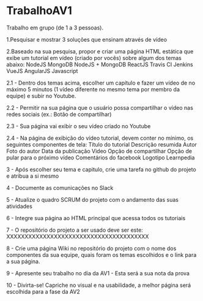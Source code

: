 # TrabalhoAV1

Trabalho em grupo (de 1 a 3 pessoas).

1.Pesquisar e mostrar 3 soluções que ensinam através de vídeo

2.Baseado na sua pesquisa, propor e criar uma página HTML estática que exibe um tutorial em vídeo (criado por vocês) sobre algum dos temas abaixo:
NodeJS
MongoDB
NodeJS + MongoDB
ReactJS
Travis CI
Jenkins
VueJS
AngularJS
Javascript

2.1 - Dentro dos temas acima, escolher um capítulo e fazer um vídeo de no máximo 5 minutos (1 vídeo diferente no mesmo tema por membro da equipe) e subir no Youtube.

2.2 - Permitir na sua página que o usuário possa compartilhar o vídeo nas redes sociais (ex.: Botão de compartilhar)

2.3 - Sua página vai exibir o seu vídeo criado no Youtube

2.4 - Na página de exibição do vídeo tutorial, devem conter no mínimo, os seguintes componentes de tela:
Título do tutorial
Descrição resumida
Autor
Foto do autor
Data da publicação
Video
Opção de compartilhar
Opção de pular para o próximo vídeo
Comentários do facebook
Logotipo Learnpedia


3 - Após escolher seu tema e capitulo, crie uma tarefa no github do projeto e atribua a si mesmo

4 - Documente as comunicações no Slack

5 - Atualize o quadro SCRUM do projeto com o andamento das suas atividades

6 - Integre sua página ao HTML principal que acessa todos os tutoriais

7 - O repositório do projeto a ser usado deve ser este:
XXXXXXXXXXXXXXXXXXXXXXXXXXXXXXXXXXXXXXX

8 - Crie uma página Wiki no repositório do projeto com o nome dos componentes da sua equipe, quais foram os temas escolhidos e o link para a sua página.

9 - Apresente seu trabalho no dia da AV1 - Esta será a sua nota da prova

10 - Divirta-se! Capriche no visual e na usabilidade, a melhor página será escolhida para a fase da AV2
